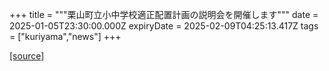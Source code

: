 +++
title = """栗山町立小中学校適正配置計画の説明会を開催します"""
date = 2025-01-05T23:30:00.000Z
expiryDate = 2025-02-09T04:25:13.417Z
tags = ["kuriyama","news"]
+++


[[source]](https://www.town.kuriyama.hokkaido.jp/site/mirai/29768.html)
